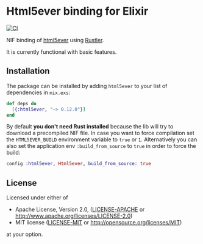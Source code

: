 # Html5ever binding for Elixir

[![CI](https://github.com/rusterlium/html5ever_elixir/actions/workflows/ci.yml/badge.svg)](https://github.com/rusterlium/html5ever_elixir/actions/workflows/ci.yml)

NIF binding of [html5ever](https://github.com/servo/html5ever) using [Rustler](https://github.com/rusterlium/rustler).

It is currently functional with basic features.

## Installation

The package can be installed by adding `html5ever` to your list of dependencies in `mix.exs`:

```elixir
def deps do
  [{:html5ever, "~> 0.12.0"}]
end
```

By default **you don't need Rust installed** because the lib will try to download
a precompiled NIF file. In case you want to force compilation set the
`HTML5EVER_BUILD` environment variable to `true` or `1`. Alternatively you can also set the
application env `:build_from_source` to `true` in order to force the build:

```elixir
config :html5ever, Html5ever, build_from_source: true
```

## License

Licensed under either of

 * Apache License, Version 2.0, ([LICENSE-APACHE](LICENSE-APACHE) or http://www.apache.org/licenses/LICENSE-2.0)
 * MIT license ([LICENSE-MIT](LICENSE-MIT) or http://opensource.org/licenses/MIT)

at your option.
